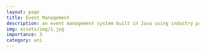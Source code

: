```yaml
---
layout: page
title: Event Management
description: an event management system built in Java using industry practises
img: assets/img/1.jpg
importance: 3
category: uni
---
```

